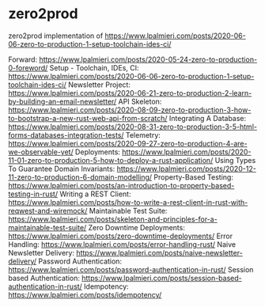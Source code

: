 # zero2prod
zero2prod implementation of https://www.lpalmieri.com/posts/2020-06-06-zero-to-production-1-setup-toolchain-ides-ci/

Forward: https://www.lpalmieri.com/posts/2020-05-24-zero-to-production-0-foreword/
Setup - Toolchain, IDEs, CI: https://www.lpalmieri.com/posts/2020-06-06-zero-to-production-1-setup-toolchain-ides-ci/
Newsletter Project: https://www.lpalmieri.com/posts/2020-06-21-zero-to-production-2-learn-by-building-an-email-newsletter/
API Skeleton: https://www.lpalmieri.com/posts/2020-08-09-zero-to-production-3-how-to-bootstrap-a-new-rust-web-api-from-scratch/
Integrating A Database: https://www.lpalmieri.com/posts/2020-08-31-zero-to-production-3-5-html-forms-databases-integration-tests/
Telemetry: https://www.lpalmieri.com/posts/2020-09-27-zero-to-production-4-are-we-observable-yet/
Deployments: https://www.lpalmieri.com/posts/2020-11-01-zero-to-production-5-how-to-deploy-a-rust-application/
Using Types To Guarantee Domain Invariants: https://www.lpalmieri.com/posts/2020-12-11-zero-to-production-6-domain-modelling/
Property-Based Testing: https://www.lpalmieri.com/posts/an-introduction-to-property-based-testing-in-rust/
Writing a REST Client: https://www.lpalmieri.com/posts/how-to-write-a-rest-client-in-rust-with-reqwest-and-wiremock/
Maintainable Test Suite: https://www.lpalmieri.com/posts/skeleton-and-principles-for-a-maintainable-test-suite/
Zero Downtime Deployments: https://www.lpalmieri.com/posts/zero-downtime-deployments/
Error Handling: https://www.lpalmieri.com/posts/error-handling-rust/
Naive Newsletter Delivery: https://www.lpalmieri.com/posts/naive-newsletter-delivery/
Password Authentication: https://www.lpalmieri.com/posts/password-authentication-in-rust/
Session based Authentication: https://www.lpalmieri.com/posts/session-based-authentication-in-rust/
Idempotency: https://www.lpalmieri.com/posts/idempotency/
